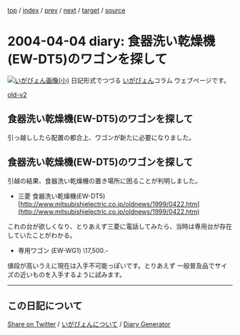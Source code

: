 [top](https://igapyon.github.io/diary/) 
 / [index](https://igapyon.github.io/diary/2004/index.html) 
 / [prev](https://igapyon.github.io/diary/2004/ig040403.html) 
 / [next](https://igapyon.github.io/diary/2004/ig040405.html) 
 / [target](https://igapyon.github.io/diary/2004/ig040404.html) 
 / [source](https://github.com/igapyon/diary/blob/gh-pages/2004/ig040404.html.src.md) 

2004-04-04 diary: 食器洗い乾燥機(EW-DT5)のワゴンを探して
=====================================================================================================
[![いがぴょん画像(小)](https://igapyon.github.io/diary/images/iga200306s.jpg "いがぴょん")](https://igapyon.github.io/diary/memo/memoigapyon.html) 日記形式でつづる [いがぴょん](https://igapyon.github.io/diary/memo/memoigapyon.html)コラム ウェブページです。

[old-v2](ig040404-orig.html)

## 食器洗い乾燥機(EW-DT5)のワゴンを探して

引っ越ししたら配置の都合上、ワゴンが新たに必要になりました。


## 食器洗い乾燥機(EW-DT5)のワゴンを探して

引越の結果、食器洗い乾燥機の置き場所に困ることが判明しました。

* 三菱 食器洗い乾燥機(EW-DT5)
  [http://www.mitsubishielectric.co.jp/oldnews/1999/0422.htm](http://www.mitsubishielectric.co.jp/oldnews/1999/0422.htm)

これの台が欲しくなり、とりあえず三菱に電話してみたら、当時は専用台が存在していたことがわかる。

* 専用ワゴン (EW-WG1) \17,500.-

値段が高いうえに現在は入手不可能っぽいです。とりあえず 一般普及品でサイズの近いものを入手するように試みます。

----------------------------------------------------------------------------------------------------

## この日記について

[Share on Twitter](https://twitter.com/intent/tweet?hashtags=igapyon%2Cdiary%2C%E3%81%84%E3%81%8C%E3%81%B4%E3%82%87%E3%82%93&text=%E9%A3%9F%E5%99%A8%E6%B4%97%E3%81%84%E4%B9%BE%E7%87%A5%E6%A9%9F%28EW-DT5%29%E3%81%AE%E3%83%AF%E3%82%B4%E3%83%B3%E3%82%92%E6%8E%A2%E3%81%97%E3%81%A6&url=https%3A%2F%2Figapyon.github.io%2Fdiary%2F2004%2Fig040404.html) / [いがぴょんについて](https://igapyon.github.io/diary/memo/memoigapyon.html) / [Diary Generator](https://github.com/igapyon/igapyonv3)
